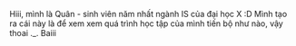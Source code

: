 Hiii, mình là Quân - sinh viên năm nhất ngành IS của đại học X :D
Mình tạo ra cái này là để xem xem quá trình học tập của mình tiến bộ như nào, vậy thoai ._.
Baiii